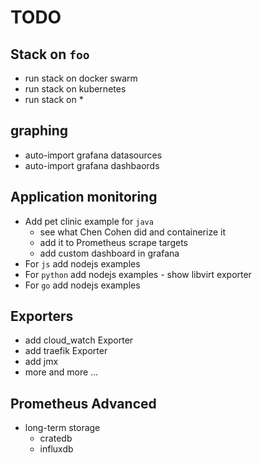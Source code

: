 # TODO

## Stack on `foo`

* run stack on docker swarm
* run stack on kubernetes
* run stack on \*

## graphing

* auto-import grafana datasources
* auto-import grafana dashbaords

## Application monitoring

* Add pet clinic example for `java`
  * see what Chen Cohen did and containerize it
  * add it to Prometheus scrape targets
  * add custom dashboard in grafana
* For `js` add nodejs examples
* For `python` add nodejs examples - show libvirt exporter
* For `go` add nodejs examples

## Exporters

* add cloud\_watch Exporter
* add traefik Exporter
* add jmx
* more and more ...

## Prometheus Advanced

* long-term storage
  * cratedb
  * influxdb



